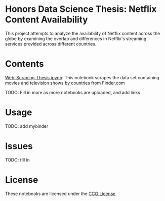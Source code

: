 # Honors Data Science Thesis: Netflix Content Availability
This project attempts to analyze the availability of Netflix content across the globe by examining the overlap and differences in Netflix's streaming services provided across different countries.
# Contents
[Web-Scraping-Thesis.ipynb](https://github.com/rmwoolf/Honors-Data-Science-Thesis-Rebecca-Woolf/blob/master/Thesis%20Web-Scraping.ipynb): This notebook scrapes the data set containing movies and television shows by countries from Finder.com

TODO: Fill in more as more notebooks are uploaded, and add links
# Usage
TODO: add mybinder
# Issues
TODO: fill in
# License
These notebooks are licensed under the [CCO License](https://github.com/rmwoolf/Honors-Data-Science-Thesis-Rebecca-Woolf/blob/master/LICENSE).


